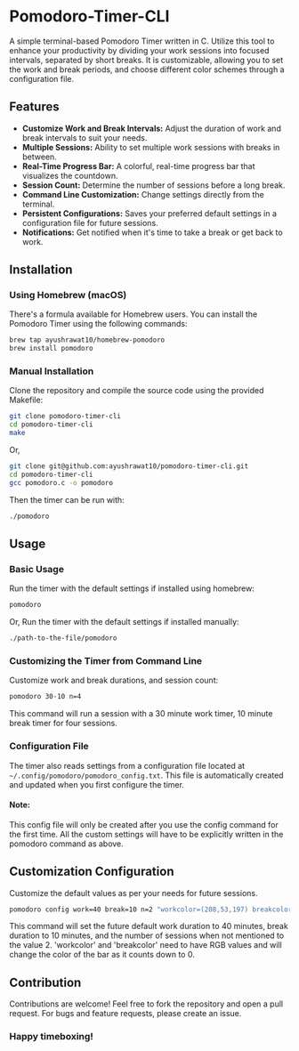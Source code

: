 # Pomodoro-Timer-CLI

A simple terminal-based Pomodoro Timer written in C. Utilize this tool to enhance your productivity by dividing your work sessions into focused intervals, separated by short breaks. It is customizable, allowing you to set the work and break periods, and choose different color schemes through a configuration file.

## Features
- **Customize Work and Break Intervals:** Adjust the duration of work and break intervals to suit your needs.
- **Multiple Sessions:** Ability to set multiple work sessions with breaks in between.
- **Real-Time Progress Bar:** A colorful, real-time progress bar that visualizes the countdown.
- **Session Count:** Determine the number of sessions before a long break.
- **Command Line Customization:** Change settings directly from the terminal.
- **Persistent Configurations:** Saves your preferred default settings in a configuration file for future sessions.
- **Notifications:** Get notified when it's time to take a break or get back to work.

## Installation

### Using Homebrew (macOS)
There's a formula available for Homebrew users. You can install the Pomodoro Timer using the following commands:

```sh
brew tap ayushrawat10/homebrew-pomodoro
brew install pomodoro
```

### Manual Installation
Clone the repository and compile the source code using the provided Makefile:
```sh
git clone pomodoro-timer-cli
cd pomodoro-timer-cli
make
```
Or,
```sh
git clone git@github.com:ayushrawat10/pomodoro-timer-cli.git
cd pomodoro-timer-cli
gcc pomodoro.c -o pomodoro
```
Then the timer can be run with:
```sh
./pomodoro
```

## Usage
### Basic Usage
Run the timer with the default settings if installed using homebrew:
```sh
pomodoro
```
Or,
Run the timer with the default settings if installed manually:
```sh
./path-to-the-file/pomodoro
```

### Customizing the Timer from Command Line
Customize work and break durations, and session count:
```sh
pomodoro 30-10 n=4
```
This command will run a session with a 30 minute work timer, 10 minute break timer for four sessions.

### Configuration File
The timer also reads settings from a configuration file located at ```~/.config/pomodoro/pomodoro_config.txt```. This file is automatically created and updated when you first configure the timer.
#### Note:
This config file will only be created after you use the config command for the first time. All the custom settings will have to be explicitly written in the pomodoro command as above.

## Customization Configuration
Customize the default values as per your needs for future sessions.
```sh
pomodoro config work=40 break=10 n=2 "workcolor=(208,53,197) breakcolor=(50,200,50)"
```
This command will set the future default work duration to 40 minutes, break duration to 10 minutes, and the number of sessions when not mentioned to the value 2. 'workcolor' and 'breakcolor' need to have RGB values and will change the color of the bar as it counts down to 0.

## Contribution
Contributions are welcome! Feel free to fork the repository and open a pull request. For bugs and feature requests, please create an issue.

### Happy timeboxing!
